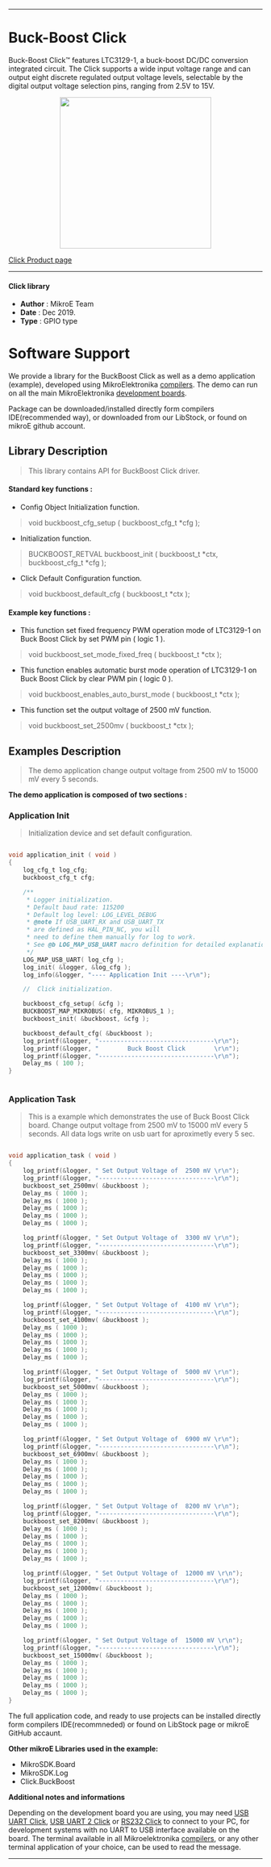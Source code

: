 
---
# Buck-Boost  Click

Buck-Boost Click™ features LTC3129-1, a buck-boost DC/DC conversion integrated circuit. The Click supports a wide input voltage range and can output eight discrete regulated output voltage levels, selectable by the digital output voltage selection pins, ranging from 2.5V to 15V. 

<p align="center">
  <img src="https://download.mikroe.com/images/click_for_ide/buckboost_click.png" height=300px>
</p>

[Click Product page](https://www.mikroe.com/buck-boost-click)

---


#### Click library 

- **Author**        : MikroE Team
- **Date**          : Dec 2019.
- **Type**          : GPIO type


# Software Support

We provide a library for the BuckBoost Click 
as well as a demo application (example), developed using MikroElektronika 
[compilers](https://shop.mikroe.com/compilers). 
The demo can run on all the main MikroElektronika [development boards](https://shop.mikroe.com/development-boards).

Package can be downloaded/installed directly form compilers IDE(recommended way), or downloaded from our LibStock, or found on mikroE github account. 

## Library Description

> This library contains API for BuckBoost Click driver.

#### Standard key functions :

- Config Object Initialization function.
> void buckboost_cfg_setup ( buckboost_cfg_t *cfg ); 
 
- Initialization function.
> BUCKBOOST_RETVAL buckboost_init ( buckboost_t *ctx, buckboost_cfg_t *cfg );

- Click Default Configuration function.
> void buckboost_default_cfg ( buckboost_t *ctx );


#### Example key functions :

- This function set fixed frequency PWM operation mode of LTC3129-1 on Buck Boost Click by set PWM pin ( logic 1 ).
> void buckboost_set_mode_fixed_freq ( buckboost_t *ctx );
 
- This function enables automatic burst mode operation of LTC3129-1 on Buck Boost Click by clear PWM pin ( logic 0 ).
> void buckboost_enables_auto_burst_mode ( buckboost_t *ctx );

- This function set the output voltage of 2500 mV function.
> void buckboost_set_2500mv ( buckboost_t *ctx );

## Examples Description

> The demo application change output voltage from 2500 mV to 15000 mV every 5 seconds.

**The demo application is composed of two sections :**

### Application Init 

> Initialization device and set default configuration.

```c

void application_init ( void )
{
    log_cfg_t log_cfg;
    buckboost_cfg_t cfg;

    /** 
     * Logger initialization.
     * Default baud rate: 115200
     * Default log level: LOG_LEVEL_DEBUG
     * @note If USB_UART_RX and USB_UART_TX 
     * are defined as HAL_PIN_NC, you will 
     * need to define them manually for log to work. 
     * See @b LOG_MAP_USB_UART macro definition for detailed explanation.
     */
    LOG_MAP_USB_UART( log_cfg );
    log_init( &logger, &log_cfg );
    log_info(&logger, "---- Application Init ----\r\n");

    //  Click initialization.

    buckboost_cfg_setup( &cfg );
    BUCKBOOST_MAP_MIKROBUS( cfg, MIKROBUS_1 );
    buckboost_init( &buckboost, &cfg );

    buckboost_default_cfg( &buckboost );
    log_printf(&logger, "--------------------------------\r\n");
    log_printf(&logger, "        Buck Boost Click        \r\n");
    log_printf(&logger, "--------------------------------\r\n");
    Delay_ms ( 100 );
}
  
```

### Application Task

> This is a example which demonstrates the use of Buck Boost Click board.
> Change output voltage from 2500 mV to 15000 mV every 5 seconds.
> All data logs write on usb uart for aproximetly every 5 sec.

```c

void application_task ( void )
{
    log_printf(&logger, " Set Output Voltage of  2500 mV \r\n");
    log_printf(&logger, "--------------------------------\r\n");
    buckboost_set_2500mv( &buckboost );
    Delay_ms ( 1000 );
    Delay_ms ( 1000 );
    Delay_ms ( 1000 );
    Delay_ms ( 1000 );
    Delay_ms ( 1000 );

    log_printf(&logger, " Set Output Voltage of  3300 mV \r\n");
    log_printf(&logger, "--------------------------------\r\n");
    buckboost_set_3300mv( &buckboost );
    Delay_ms ( 1000 );
    Delay_ms ( 1000 );
    Delay_ms ( 1000 );
    Delay_ms ( 1000 );
    Delay_ms ( 1000 );

    log_printf(&logger, " Set Output Voltage of  4100 mV \r\n");
    log_printf(&logger, "--------------------------------\r\n");
    buckboost_set_4100mv( &buckboost );
    Delay_ms ( 1000 );
    Delay_ms ( 1000 );
    Delay_ms ( 1000 );
    Delay_ms ( 1000 );
    Delay_ms ( 1000 );

    log_printf(&logger, " Set Output Voltage of  5000 mV \r\n");
    log_printf(&logger, "--------------------------------\r\n");
    buckboost_set_5000mv( &buckboost );
    Delay_ms ( 1000 );
    Delay_ms ( 1000 );
    Delay_ms ( 1000 );
    Delay_ms ( 1000 );
    Delay_ms ( 1000 );

    log_printf(&logger, " Set Output Voltage of  6900 mV \r\n");
    log_printf(&logger, "--------------------------------\r\n");
    buckboost_set_6900mv( &buckboost );
    Delay_ms ( 1000 );
    Delay_ms ( 1000 );
    Delay_ms ( 1000 );
    Delay_ms ( 1000 );
    Delay_ms ( 1000 );

    log_printf(&logger, " Set Output Voltage of  8200 mV \r\n");
    log_printf(&logger, "--------------------------------\r\n");
    buckboost_set_8200mv( &buckboost );
    Delay_ms ( 1000 );
    Delay_ms ( 1000 );
    Delay_ms ( 1000 );
    Delay_ms ( 1000 );
    Delay_ms ( 1000 );

    log_printf(&logger, " Set Output Voltage of  12000 mV \r\n");
    log_printf(&logger, "--------------------------------\r\n");
    buckboost_set_12000mv( &buckboost );
    Delay_ms ( 1000 );
    Delay_ms ( 1000 );
    Delay_ms ( 1000 );
    Delay_ms ( 1000 );
    Delay_ms ( 1000 );

    log_printf(&logger, " Set Output Voltage of  15000 mV \r\n");
    log_printf(&logger, "--------------------------------\r\n");
    buckboost_set_15000mv( &buckboost );
    Delay_ms ( 1000 );
    Delay_ms ( 1000 );
    Delay_ms ( 1000 );
    Delay_ms ( 1000 );
    Delay_ms ( 1000 );
} 

```


The full application code, and ready to use projects can be  installed directly form compilers IDE(recommneded) or found on LibStock page or mikroE GitHub accaunt.

**Other mikroE Libraries used in the example:** 

- MikroSDK.Board
- MikroSDK.Log
- Click.BuckBoost

**Additional notes and informations**

Depending on the development board you are using, you may need 
[USB UART Click](https://shop.mikroe.com/usb-uart-click), 
[USB UART 2 Click](https://shop.mikroe.com/usb-uart-2-click) or 
[RS232 Click](https://shop.mikroe.com/rs232-click) to connect to your PC, for 
development systems with no UART to USB interface available on the board. The 
terminal available in all Mikroelektronika 
[compilers](https://shop.mikroe.com/compilers), or any other terminal application 
of your choice, can be used to read the message.



---